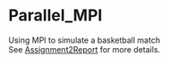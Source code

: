 Parallel_MPI
============

Using MPI to simulate a basketball match  
See [Assignment2Report](https://github.com/clouddra/Parallel_MPI/blob/master/Assignment2Report.pdf) for more details.


